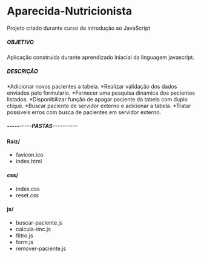 # Aparecida-Nutricionista
Projeto criado durante curso de introdução ao JavaScript

##### OBJETIVO
Aplicação construida durante aprendizado iniacial da linguagem javascript.

##### DESCRIÇÃO
*Adicionar novos pacientes a tabela.
*Realizar validação dos dados enviados pelo formulario.
*Fornecer uma pesquisa dinamica dos pecientes listados.
*Disponibilizar função de apagar paciente da tabela com duplo clique.
*Buscar paciente de servidor externo e adicionar a tabela.
*Tratar possiveis erros com busca de pacientes em servidor externo.

##### ----------PASTAS----------
#### Raiz/
* favicon.ico
* index.html
#### css/
* index.css
* reset.css
#### js/
* buscar-paciente.js
* calcula-imc.js
* filtro.js
* form.js
* remover-paciente.js
